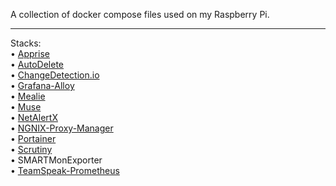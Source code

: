 A collection of docker compose files used on my Raspberry Pi.

---

Stacks:<br/>
• [Apprise](https://github.com/caronc/apprise)<br/>
• [AutoDelete](https://github.com/riking/AutoDelete)<br/>
• [ChangeDetection.io](https://github.com/dgtlmoon/changedetection.io)<br/>
• [Grafana-Alloy](https://github.com/grafana/alloy)<br/>
• [Mealie](https://github.com/mealie-recipes/mealie)<br/>
• [Muse](https://github.com/museofficial/muse)<br/>
• [NetAlertX](https://github.com/jokob-sk/NetAlertX)<br/>
• [NGNIX-Proxy-Manager](https://github.com/NginxProxyManager/nginx-proxy-manager)<br/>
• [Portainer](https://github.com/portainer/portainer)<br/>
• [Scrutiny](https://github.com/AnalogJ/scrutiny)<br/>
• SMARTMonExporter<br/>
• [TeamSpeak-Prometheus](https://github.com/TilmannF/teamspeak-prometheus)<br/>
